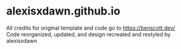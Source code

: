 # alexisxdawn.github.io

All credits for original template and code go to https://benscott.dev/  
Code reorganized, updated, and design recreated and restyled by alexisxdawn
